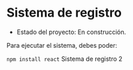 <h1> Sistema de registro </h1>

- Estado del proyecto: En construcción.

Para ejecutar el sistema, debes poder:

``` npm install react ```
Sistema de registro 2
